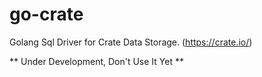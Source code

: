 go-crate
========

Golang Sql Driver for Crate Data Storage. (https://crate.io/)


** Under Development, Don't Use It Yet **

